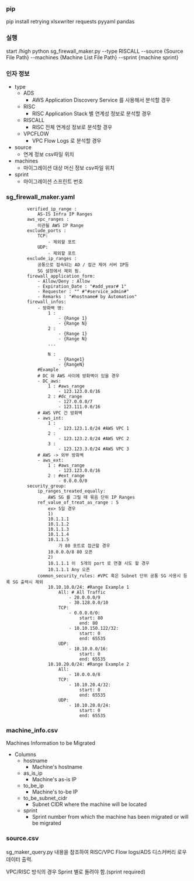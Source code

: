 ### pip
pip install retrying xlsxwriter requests pyyaml pandas

### 실행
start /high python sg_firewall_maker.py --type RISCALL --source {Source File Path} --machines {Machine List File Path} --sprint {machine sprint}

### 인자 정보
- type
    - ADS
        - AWS Application Discovery Service 를 사용해서 분석할 경우
    - RISC
        - RISC Application Stack 별 연계성 정보로 분석할 경우
    - RISCALL
        - RISC 전체 연계성 정보로 분석할 경우
    - VPCFLOW
        - VPC Flow Logs 로 분석할 경우
- source
    - 연계 정보 csv파일 위치
- machines
    - 마이그레이션 대상 머신 정보 csv파일 위치
- sprint
    - 마이그레이션 스프린트 번호



### sg_firewall_maker.yaml
```
        verified_ip_range :
            AS-IS Infra IP Ranges
        aws_vpc_ranges :
            이관될 AWS IP Range
        exclude_ports :
            TCP:
                - 제외할 포트
            UDP:
                - 제외할 포트
        exclude_ip_ranges :
            공통으로 접속되는 AD / 접근 제어 서버 IP등
            SG 설정에서 제외 됨.
        firewall_application_form:
            - Allow/Deny : Allow
            - Expiration_Date : "#add_year# 1"
            - Requester : "" #"#service_admin#"
            - Remarks : "#hostname# by Automation"
        firewall_infos:
            - 방화벽 명:
                1 :
                    - {Range 1}
                    - {Range N}
                2 :
                    - {Range 1}
                    - {Range N}
                ...

                N :
                    - {Range1}
                    - {RangeN}
            #Example
            # DC 와 AWS 사이에 방화벽이 있을 경우
            - DC_aws:
                1 : #aws_range
                    - 123.123.0.0/16
                2 : #dc_range
                    - 127.0.0.0/7
                    - 123.111.0.0/16
            # AWS VPC 간 방화벽
            - aws_int:
                1 :
                    - 123.123.1.0/24 #AWS VPC 1
                2 :
                    - 123.123.2.0/24 #AWS VPC 2
                3 :
                    - 123.123.3.0/24 #AWS VPC 3
            # AWS -> 외부 방화벽
            - aws_ext:
                1 : #aws_range
                    - 123.123.0.0/16
                2 : #ext_range
                    - 0.0.0.0/0
        security_group:
            ip_ranges_treated_equally:
                AWS SG 를 그릴 때 묶음 단위 IP Ranges
            ref_value_of_treat_as_range : 5
                ex> 5일 경우
                1)
                10.1.1.1
                10.1.1.2
                10.1.1.3
                10.1.1.4
                10.1.1.5
                    가 80 포트로 접근할 경우
                10.0.0.0/8 80 오픈
                2)
                10.1.1.1 이  5개의 port 로 연결 시도 할 경우
                10.1.1.1 Any 오픈
            common_security_rules: #VPC 혹은 Subnet 단위 공통 SG 사용시 등록 SG 출력시 제외
                10.10.10.0/24: #Range Example 1
                    All: # All Traffic
                        - 20.0.0.0/9
                        - 30.128.0.0/10
                    TCP:
                        - 0.0.0.0/0:
                            start: 80
                            end: 80
                        - 10.10.150.122/32:
                            start: 0
                            end: 65535
                    UDP:
                        - 10.10.0.0/16:
                            start: 0
                            end: 65535
                10.10.20.0/24: #Range Example 2
                    All:
                        - 10.0.0.0/8
                    TCP:
                        - 10.10.20.4/32:
                            start: 0
                            end: 65535
                    UDP:
                        - 10.10.20.0/24:
                            start: 0
                            end: 65535
```


### machine_info.csv
Machines Information to be Migrated

- Columns
    - hostname
        - Machine's hostname
    - as_is_ip
        - Machine's as-is IP
    - to_be_ip
        - Machine's to-be IP
    - to_be_subnet_cidr
        - Subnet CIDR where the machine will be located
    - sprint
        - Sprint number from which the machine has been migrated or will be migrated



### source.csv
sg_maker_query.py
내용을 참조하여 RISC/VPC Flow logs/ADS 디스커버리 로우 데이터 출력.

VPC/RISC 방식의 경우 Sprint 별로 돌려야 함.(sprint required)
